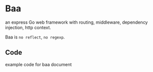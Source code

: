 # Baa

an express Go web framework with routing, middleware, dependency injection, http context. 

Baa is ``no reflect``, ``no regexp``.

## Code

example code for baa document
